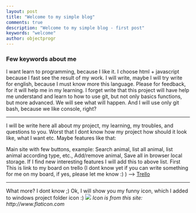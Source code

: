 ```yaml
---
layout: post
title: "Welcome to my simple blog"
comments: true
description: "Welcome to my simple blog - first post"
keywords: "welcome"
author: objectprogr
---
```


### Few keywords about me
I want learn to programming, because I like it. I choose html + javascript because I fast see the result of my work. I will write, maybe I will try write for english, because I must know more this language. Please for feedback, for it will help me in my learning. I forget write that this project will have help me understand and learn to how to use git, but not only basics functions, but more advanced. We will see what will happen. And I will use only git bash, because we like console, right?
<hr>
I will be write here all about my project, my learning, my troubles, and questions to you. Worst that I dont know how my project how should it look like, what I want etc. Maybe features like that:

Main site with few buttons, example: Search animal, list all animal, list animal according type, etc.,
Add/remove animal,
Save all in browser local storage. If I find new interesting features I will add this to above list.
First This is link to my board on trello (I dont know yet if you can write something for me on my board, if yes, please let me know :) ) --> <a href="https://trello.com/b/OzRQM5tX/javascript-animalshelter">Trello</a>
<hr>
What more? I dont know ;) Ok, I will show you my funny icon, which I added to windows project folder icon :) 
<img src="https://image.flaticon.com/icons/png/128/390/390251.png">
<i>Icon is from this site: http://www.flaticon.com</i>